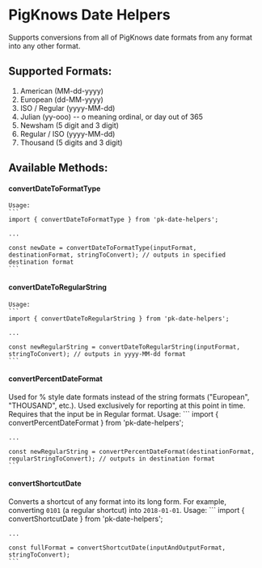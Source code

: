 # PigKnows Date Helpers

Supports conversions from all of PigKnows date formats from any format into any other format.

## Supported Formats:
1. American (MM-dd-yyyy)
2. European (dd-MM-yyyy)
3. ISO / Regular (yyyy-MM-dd)
4. Julian (yy-ooo) -- o meaning ordinal, or day out of 365
5. Newsham (5 digit and 3 digit)
6. Regular / ISO (yyyy-MM-dd)
7. Thousand (5 digits and 3 digit)

## Available Methods:

#### convertDateToFormatType
    Usage:
    ```
    import { convertDateToFormatType } from 'pk-date-helpers';

    ...

    const newDate = convertDateToFormatType(inputFormat, destinationFormat, stringToConvert); // outputs in specified destination format
    ```

#### convertDateToRegularString
    Usage:
    ```
    import { convertDateToRegularString } from 'pk-date-helpers';

    ...

    const newRegularString = convertDateToRegularString(inputFormat, stringToConvert); // outputs in yyyy-MM-dd format
    ```

#### convertPercentDateFormat
Used for % style date formats instead of the string formats ("European", "THOUSAND", etc.). Used exclusively for reporting at this point in time. Requires that the input be in Regular format.
    Usage:
    ```
    import { convertPercentDateFormat } from 'pk-date-helpers';

    ...

    const newRegularString = convertPercentDateFormat(destinationFormat, regularStringToConvert); // outputs in destination format
    ```

#### convertShortcutDate
Converts a shortcut of any format into its long form. For example, converting `0101` (a regular shortcut) into `2018-01-01`.
    Usage:
    ```
    import { convertShortcutDate } from 'pk-date-helpers';

    ...

    const fullFormat = convertShortcutDate(inputAndOutputFormat, stringToConvert);
    ```
